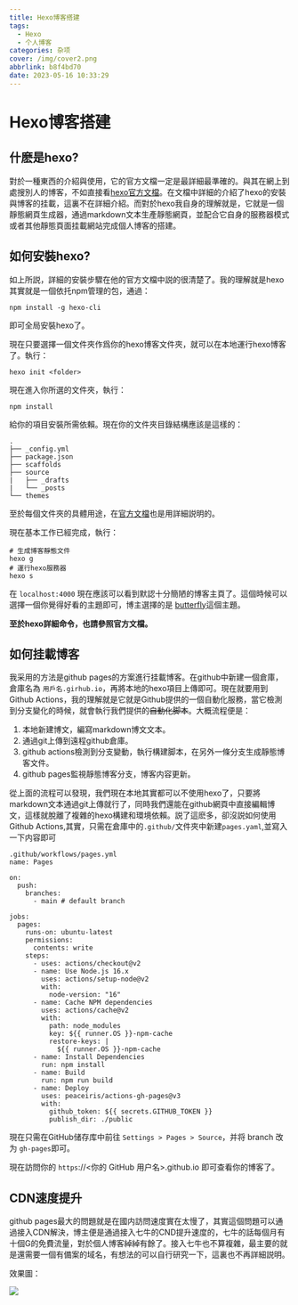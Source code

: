 ```yaml
---
title: Hexo博客搭建
tags:
  - Hexo
  - 个人博客
categories: 杂项
cover: /img/cover2.png
abbrlink: b8f4bd70
date: 2023-05-16 10:33:29
---
```


# Hexo博客搭建

## 什麽是hexo?

對於一種東西的介紹與使用，它的官方文檔一定是最詳細最準確的。與其在網上到處搜別人的博客，不如直接看[hexo官方文檔](https://hexo.io/zh-cn/docs/setup)。在文檔中詳細的介紹了hexo的安裝與博客的挂載，這裏不在詳細介紹。而對於hexo我自身的理解就是，它就是一個靜態網頁生成器，通過markdown文本生產靜態網頁，並配合它自身的服務器模式或者其他靜態頁面挂載網站完成個人博客的搭建。

## 如何安裝hexo?

如上所説，詳細的安裝步驟在他的官方文檔中説的很清楚了。我的理解就是hexo其實就是一個依托npm管理的包，通過：

`npm install -g hexo-cli`

即可全局安裝hexo了。

現在只要選擇一個文件夾作爲你的hexo博客文件夾，就可以在本地運行hexo博客了。執行：

`hexo init <folder>`

現在進入你所選的文件夾，執行：

`npm install`

給你的項目安裝所需依賴。現在你的文件夾目錄結構應該是這樣的：

```
.
├── _config.yml
├── package.json
├── scaffolds
├── source
|   ├── _drafts
|   └── _posts
└── themes
```

至於每個文件夾的具體用途，在[官方文檔](https://hexo.io/zh-cn/docs/setup)也是用詳細説明的。

現在基本工作已經完成，執行：

```
# 生成博客靜態文件
hexo g 
# 運行hexo服務器
hexo s
```

在 `localhost:4000` 現在應該可以看到默認十分簡陋的博客主頁了。這個時候可以選擇一個你覺得好看的主題即可，博主選擇的是 [butterfly](https://butterfly.js.org/)這個主題。

**至於hexo詳細命令，也請參照官方文檔。**

## 如何挂載博客

我采用的方法是github pages的方案進行挂載博客。在github中新建一個倉庫，倉庫名為 `用戶名.girhub.io`，再將本地的hexo項目上傳即可。現在就要用到Github Actions，我的理解就是它就是Github提供的一個自動化服務，當它檢測到分支變化的時候，就會執行我們提供的~~自動化脚本~~。大概流程便是：

1. 本地新建博文，編寫markdown博文文本。
2. 通過git上傳到遠程github倉庫。
3. github actions檢測到分支變動，執行構建脚本，在另外一條分支生成靜態博客文件。
4. github pages監視靜態博客分支，博客内容更新。

從上面的流程可以發現，我們現在本地其實都可以不使用hexo了，只要將markdown文本通過git上傳就行了，同時我們還能在github網頁中直接編輯博文，這樣就脫離了複雜的hexo構建和環境依賴。説了這麽多，卻沒説如何使用Github Actions,其實，只需在倉庫中的`.github/`文件夾中新建`pages.yaml`,並寫入一下内容即可

```
.github/workflows/pages.yml
name: Pages

on:
  push:
    branches:
      - main # default branch

jobs:
  pages:
    runs-on: ubuntu-latest
    permissions:
      contents: write
    steps:
      - uses: actions/checkout@v2
      - name: Use Node.js 16.x
        uses: actions/setup-node@v2
        with:
          node-version: "16"
      - name: Cache NPM dependencies
        uses: actions/cache@v2
        with:
          path: node_modules
          key: ${{ runner.OS }}-npm-cache
          restore-keys: |
            ${{ runner.OS }}-npm-cache
      - name: Install Dependencies
        run: npm install
      - name: Build
        run: npm run build
      - name: Deploy
        uses: peaceiris/actions-gh-pages@v3
        with:
          github_token: ${{ secrets.GITHUB_TOKEN }}
          publish_dir: ./public
```

現在只需在GitHub储存库中前往 `Settings > Pages > Source`，并将 branch 改为 `gh-pages`即可。

現在訪問你的 `https`://<你的 GitHub 用户名>.github.io 即可查看你的博客了。

## CDN速度提升

github pages最大的問題就是在國内訪問速度實在太慢了，其實這個問題可以通過接入CDN解決，博主便是通過接入七牛的CND提升速度的，七牛的話每個月有十個G的免費流量，對於個人博客綽綽有餘了。接入七牛也不算複雜，最主要的就是還需要一個有備案的域名，有想法的可以自行研究一下，這裏也不再詳細説明。

效果圖：

![](https://cdn.jsdelivr.net/gh/Echo-xzp/Resource/img/blog-speed.png)



